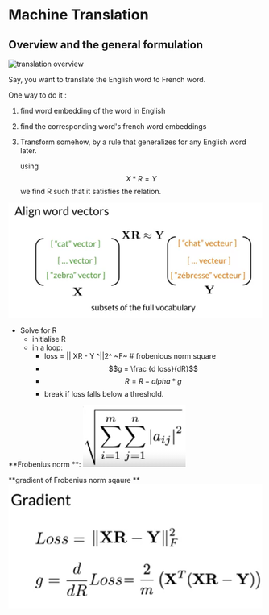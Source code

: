 

# Machine Translation

## Overview and the general formulation

![translation overview](F:\Github\NLP\Notes\Images\MT1.png)

Say, you want to translate the English word to French word. 

One way to do it :

1. find word embedding of the word in English

2. find the corresponding word's french word embeddings

3. Transform somehow, by a rule that generalizes for any English word later. 

   using $$ X * R = Y $$ we find R such that it satisfies the relation. 

   

![image-20200907114424654](Machine%20Translation.assets/image-20200907114424654.png)

- Solve for R 
  - initialise R
  - in a loop:
    - loss = || XR - Y ^||2^ ~F~  # frobenious norm square
    - $$g = \frac {d loss}{dR}$$ 
    - $$R = R - alpha * g $$
    - break if loss falls below a threshold. 

**Frobenius norm **: ![image-20200907115733539](Machine%20Translation.assets/image-20200907115733539.png)

**gradient of Frobenius norm sqaure **![image-20200907115646478](Machine%20Translation.assets/image-20200907115646478.png)

​		